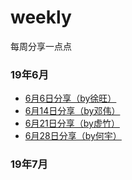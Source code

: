 # weekly
每周分享一点点

### 19年6月

- [6月6日分享（by徐旺）](https://github.com/duia-fe/weekly/blob/master/2019-06-06.md)
- [6月14日分享（by邓伟）](https://github.com/duia-fe/weekly/blob/master/2019-06-14/README.md)
- [6月21日分享（by虚竹）](https://github.com/duia-fe/weekly/tree/master/2019-06-21/README.md)
- [6月28日分享（by何宇）](https://github.com/duia-fe/weekly/tree/master/2019-06-28/README.md)

### 19年7月
